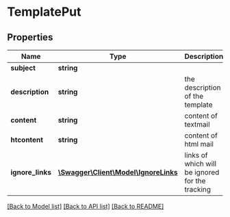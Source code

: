 # TemplatePut

## Properties
Name | Type | Description | Notes
------------ | ------------- | ------------- | -------------
**subject** | **string** |  | 
**description** | **string** | the description of the template | 
**content** | **string** | content of textmail | 
**htcontent** | **string** | content of html mail | 
**ignore_links** | [**\Swagger\Client\Model\IgnoreLinks**](IgnoreLinks.md) | links of which will be ignored for the tracking | [optional] 

[[Back to Model list]](../README.md#documentation-for-models) [[Back to API list]](../README.md#documentation-for-api-endpoints) [[Back to README]](../README.md)


